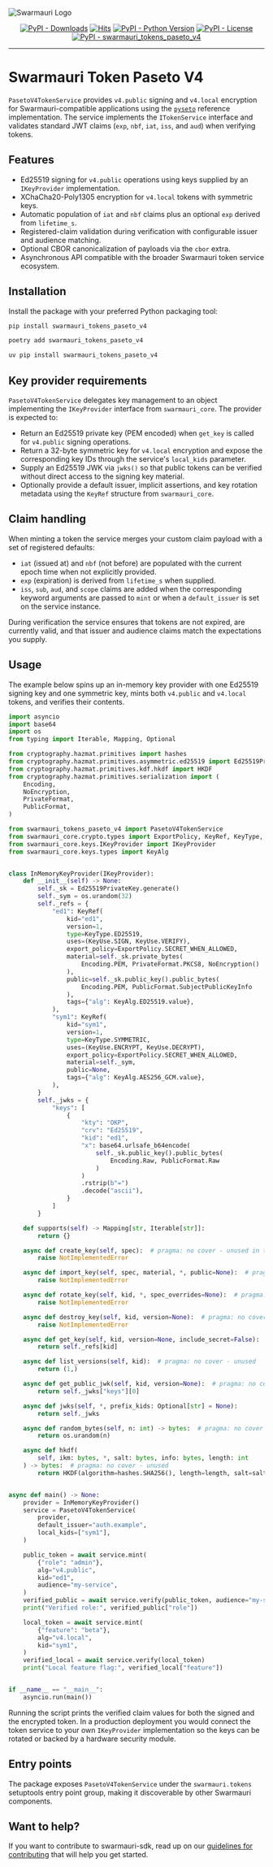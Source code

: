 ![Swarmauri Logo](https://github.com/swarmauri/swarmauri-sdk/blob/3d4d1cfa949399d7019ae9d8f296afba773dfb7f/assets/swarmauri.brand.theme.svg)


<p align="center">
    <a href="https://pypi.org/project/swarmauri_tokens_paseto_v4/">
        <img src="https://img.shields.io/pypi/dm/swarmauri_tokens_paseto_v4" alt="PyPI - Downloads"/></a>
    <a href="https://hits.sh/github.com/swarmauri/swarmauri-sdk/tree/master/pkgs/standards/swarmauri_tokens_paseto_v4/">
        <img alt="Hits" src="https://hits.sh/github.com/swarmauri/swarmauri-sdk/tree/master/pkgs/standards/swarmauri_tokens_paseto_v4.svg"/></a>
    <a href="https://pypi.org/project/swarmauri_tokens_paseto_v4/">
        <img src="https://img.shields.io/pypi/pyversions/swarmauri_tokens_paseto_v4" alt="PyPI - Python Version"/></a>
    <a href="https://pypi.org/project/swarmauri_tokens_paseto_v4/">
        <img src="https://img.shields.io/pypi/l/swarmauri_tokens_paseto_v4" alt="PyPI - License"/></a>
    <a href="https://pypi.org/project/swarmauri_tokens_paseto_v4/">
        <img src="https://img.shields.io/pypi/v/swarmauri_tokens_paseto_v4?label=swarmauri_tokens_paseto_v4&color=green" alt="PyPI - swarmauri_tokens_paseto_v4"/></a>
</p>

---

# Swarmauri Token Paseto V4

`PasetoV4TokenService` provides `v4.public` signing and `v4.local`
encryption for Swarmauri-compatible applications using the
[`pyseto`](https://pypi.org/project/pyseto/) reference implementation.  The
service implements the `ITokenService` interface and validates standard JWT
claims (`exp`, `nbf`, `iat`, `iss`, and `aud`) when verifying tokens.

## Features

- Ed25519 signing for `v4.public` operations using keys supplied by an
  `IKeyProvider` implementation.
- XChaCha20-Poly1305 encryption for `v4.local` tokens with symmetric keys.
- Automatic population of `iat` and `nbf` claims plus an optional `exp`
  derived from `lifetime_s`.
- Registered-claim validation during verification with configurable issuer and
  audience matching.
- Optional CBOR canonicalization of payloads via the `cbor` extra.
- Asynchronous API compatible with the broader Swarmauri token service
  ecosystem.

## Installation

Install the package with your preferred Python packaging tool:

```bash
pip install swarmauri_tokens_paseto_v4
```

```bash
poetry add swarmauri_tokens_paseto_v4
```

```bash
uv pip install swarmauri_tokens_paseto_v4
```

## Key provider requirements

`PasetoV4TokenService` delegates key management to an object implementing the
`IKeyProvider` interface from `swarmauri_core`.  The provider is expected to:

- Return an Ed25519 private key (PEM encoded) when `get_key` is called for
  `v4.public` signing operations.
- Return a 32-byte symmetric key for `v4.local` encryption and expose the
  corresponding key IDs through the service's `local_kids` parameter.
- Supply an Ed25519 JWK via `jwks()` so that public tokens can be verified
  without direct access to the signing key material.
- Optionally provide a default issuer, implicit assertions, and key rotation
  metadata using the `KeyRef` structure from `swarmauri_core`.

## Claim handling

When minting a token the service merges your custom claim payload with a set of
registered defaults:

- `iat` (issued at) and `nbf` (not before) are populated with the current epoch
  time when not explicitly provided.
- `exp` (expiration) is derived from `lifetime_s` when supplied.
- `iss`, `sub`, `aud`, and `scope` claims are added when the corresponding
  keyword arguments are passed to `mint` or when a `default_issuer` is set on
  the service instance.

During verification the service ensures that tokens are not expired, are
currently valid, and that issuer and audience claims match the expectations you
supply.

## Usage

The example below spins up an in-memory key provider with one Ed25519 signing
key and one symmetric key, mints both `v4.public` and `v4.local` tokens, and
verifies their contents.

```python
import asyncio
import base64
import os
from typing import Iterable, Mapping, Optional

from cryptography.hazmat.primitives import hashes
from cryptography.hazmat.primitives.asymmetric.ed25519 import Ed25519PrivateKey
from cryptography.hazmat.primitives.kdf.hkdf import HKDF
from cryptography.hazmat.primitives.serialization import (
    Encoding,
    NoEncryption,
    PrivateFormat,
    PublicFormat,
)

from swarmauri_tokens_paseto_v4 import PasetoV4TokenService
from swarmauri_core.crypto.types import ExportPolicy, KeyRef, KeyType, KeyUse
from swarmauri_core.keys.IKeyProvider import IKeyProvider
from swarmauri_core.keys.types import KeyAlg


class InMemoryKeyProvider(IKeyProvider):
    def __init__(self) -> None:
        self._sk = Ed25519PrivateKey.generate()
        self._sym = os.urandom(32)
        self._refs = {
            "ed1": KeyRef(
                kid="ed1",
                version=1,
                type=KeyType.ED25519,
                uses=(KeyUse.SIGN, KeyUse.VERIFY),
                export_policy=ExportPolicy.SECRET_WHEN_ALLOWED,
                material=self._sk.private_bytes(
                    Encoding.PEM, PrivateFormat.PKCS8, NoEncryption()
                ),
                public=self._sk.public_key().public_bytes(
                    Encoding.PEM, PublicFormat.SubjectPublicKeyInfo
                ),
                tags={"alg": KeyAlg.ED25519.value},
            ),
            "sym1": KeyRef(
                kid="sym1",
                version=1,
                type=KeyType.SYMMETRIC,
                uses=(KeyUse.ENCRYPT, KeyUse.DECRYPT),
                export_policy=ExportPolicy.SECRET_WHEN_ALLOWED,
                material=self._sym,
                public=None,
                tags={"alg": KeyAlg.AES256_GCM.value},
            ),
        }
        self._jwks = {
            "keys": [
                {
                    "kty": "OKP",
                    "crv": "Ed25519",
                    "kid": "ed1",
                    "x": base64.urlsafe_b64encode(
                        self._sk.public_key().public_bytes(
                            Encoding.Raw, PublicFormat.Raw
                        )
                    )
                    .rstrip(b"=")
                    .decode("ascii"),
                }
            ]
        }

    def supports(self) -> Mapping[str, Iterable[str]]:
        return {}

    async def create_key(self, spec):  # pragma: no cover - unused in the example
        raise NotImplementedError

    async def import_key(self, spec, material, *, public=None):  # pragma: no cover
        raise NotImplementedError

    async def rotate_key(self, kid, *, spec_overrides=None):  # pragma: no cover
        raise NotImplementedError

    async def destroy_key(self, kid, version=None):  # pragma: no cover
        raise NotImplementedError

    async def get_key(self, kid, version=None, include_secret=False):
        return self._refs[kid]

    async def list_versions(self, kid):  # pragma: no cover - unused
        return (1,)

    async def get_public_jwk(self, kid, version=None):  # pragma: no cover
        return self._jwks["keys"][0]

    async def jwks(self, *, prefix_kids: Optional[str] = None):
        return self._jwks

    async def random_bytes(self, n: int) -> bytes:  # pragma: no cover - unused
        return os.urandom(n)

    async def hkdf(
        self, ikm: bytes, *, salt: bytes, info: bytes, length: int
    ) -> bytes:  # pragma: no cover - unused
        return HKDF(algorithm=hashes.SHA256(), length=length, salt=salt, info=info).derive(ikm)


async def main() -> None:
    provider = InMemoryKeyProvider()
    service = PasetoV4TokenService(
        provider,
        default_issuer="auth.example",
        local_kids=["sym1"],
    )

    public_token = await service.mint(
        {"role": "admin"},
        alg="v4.public",
        kid="ed1",
        audience="my-service",
    )
    verified_public = await service.verify(public_token, audience="my-service")
    print("Verified role:", verified_public["role"])

    local_token = await service.mint(
        {"feature": "beta"},
        alg="v4.local",
        kid="sym1",
    )
    verified_local = await service.verify(local_token)
    print("Local feature flag:", verified_local["feature"])


if __name__ == "__main__":
    asyncio.run(main())
```

Running the script prints the verified claim values for both the signed and the
encrypted token.  In a production deployment you would connect the token
service to your own `IKeyProvider` implementation so the keys can be rotated or
backed by a hardware security module.

## Entry points

The package exposes `PasetoV4TokenService` under the `swarmauri.tokens`
setuptools entry point group, making it discoverable by other Swarmauri
components.

## Want to help?

If you want to contribute to swarmauri-sdk, read up on our
[guidelines for contributing](https://github.com/swarmauri/swarmauri-sdk/blob/master/CONTRIBUTING.md)
that will help you get started.
